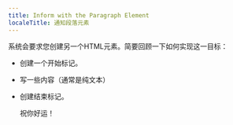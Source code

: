 ```yaml
---
title: Inform with the Paragraph Element
localeTitle: 通知段落元素
---
```

系统会要求您创建另一个HTML元素。简要回顾一下如何实现这一目标：

*   创建一个开始标记。
    
*   写一些内容（通常是纯文本）
    
*   创建结束标记。
    
    祝你好运！